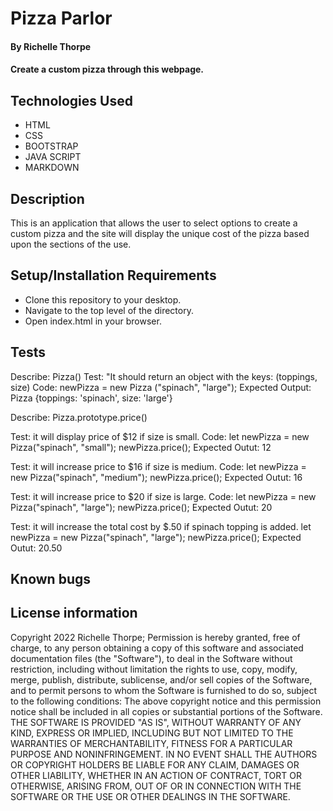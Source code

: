 # Pizza Parlor
#### By Richelle Thorpe
#### Create a custom pizza through this webpage.

## Technologies Used
- HTML
- CSS
- BOOTSTRAP
- JAVA SCRIPT
- MARKDOWN

## Description
This is an application that allows the user to select options to create a custom pizza and the site will display the unique cost of the pizza based upon the sections of the use. 

## Setup/Installation Requirements
- Clone this repository to your desktop.
- Navigate to the top level of the directory.
- Open index.html in your browser.

## Tests

Describe: Pizza()
Test: "It should return an object with the keys: (toppings, size)
Code: newPizza = new Pizza ("spinach", "large");
Expected Output: Pizza {toppings: 'spinach', size: 'large'}

Describe: Pizza.prototype.price()

Test: it will display price of $12 if size is small. 
Code: 
let newPizza = new Pizza("spinach", "small");
newPizza.price();
Expected Outut: 12

Test: it will increase price to $16 if size is medium. 
Code: 
let newPizza = new Pizza("spinach", "medium");
newPizza.price();
Expected Outut: 16

Test: it will increase price to $20 if size is large. 
Code: 
let newPizza = new Pizza("spinach", "large");
newPizza.price();
Expected Outut: 20

Test: it will increase the total cost by $.50 if spinach topping is added.
let newPizza = new Pizza("spinach", "large");
newPizza.price();
Expected Outut: 20.50



## Known bugs

## License information
Copyright 2022 Richelle Thorpe;
Permission is hereby granted, free of charge, to any person obtaining a copy of this software and associated documentation files (the "Software"), to deal in the Software without restriction, including without limitation the rights to use, copy, modify, merge, publish, distribute, sublicense, and/or sell copies of the Software, and to permit persons to whom the Software is furnished to do so, subject to the following conditions:
The above copyright notice and this permission notice shall be included in all copies or substantial portions of the Software.
THE SOFTWARE IS PROVIDED "AS IS", WITHOUT WARRANTY OF ANY KIND, EXPRESS OR IMPLIED, INCLUDING BUT NOT LIMITED TO THE WARRANTIES OF MERCHANTABILITY, FITNESS FOR A PARTICULAR PURPOSE AND NONINFRINGEMENT. IN NO EVENT SHALL THE AUTHORS OR COPYRIGHT HOLDERS BE LIABLE FOR ANY CLAIM, DAMAGES OR OTHER LIABILITY, WHETHER IN AN ACTION OF CONTRACT, TORT OR OTHERWISE, ARISING FROM, OUT OF OR IN CONNECTION WITH THE SOFTWARE OR THE USE OR OTHER DEALINGS IN THE SOFTWARE.


